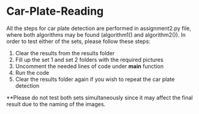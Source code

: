 # Car-Plate-Reading
All the steps for car plate detection are performed in assignment2.py file, where both algorithms may be found (algorithm1() and algorithm2()).
In order to test either of the sets, please follow these steps:
1. Clear the results from the results folder
2. Fill up the set 1 and set 2 folders with the required pictures
3. Uncomment the needed lines of code under __main__ function
4. Run the code
5. Clear the results folder again if you wish to repeat the car plate detection

**Please do not test both sets simultaneously since it may affect the final result due to the naming of the images.